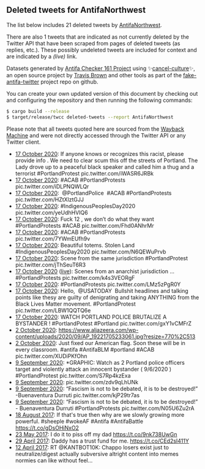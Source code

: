 ## Deleted tweets for AntifaNorthwest

The list below includes 21 deleted tweets by
[AntifaNorthwest](https://twitter.com/AntifaNorthwest).

There are also 1 tweets that are indicated as not currently
deleted by the Twitter API that have been scraped from pages of deleted tweets (as replies, etc.).
These possibly undeleted tweets are included for context and are indicated by a _(live)_ link.


Datasets generated by [Antifa Checker 161 Project](https://twitter.com/antifacheck161) using ✨[cancel-culture](https://github.com/travisbrown/cancel-culture)✨, an open source project by 
[Travis Brown](https://twitter.com/travisbrown) and other tools as part of the 
[fake-antifa-twitter](https://github.com/antifacheck161/fake-antifa-twitter) project repo on github.

You can create your own updated version of this document by checking out and configuring the
repository and then running the following commands:

```bash
$ cargo build --release
$ target/release/twcc deleted-tweets --report AntifaNorthwest
```

Please note that all tweets quoted here are sourced from the
[Wayback Machine](https://web.archive.org) and were not directly accessed through the Twitter API or
any Twitter client.

* [17 October 2020](https://web.archive.org/web/20201017213422/https://twitter.com/AntifaNorthwest/status/1317579632376389632): If anyone knows or recognizes this racist, please provide info . We need to clear scum this off the streets of Portland.   The Lady drove up to a peaceful black speaker and called him a thug and a terrorist  #PortlandProtest   pic.twitter.com/iWASR6JRBk <!--1317579632376389632-->
* [17 October 2020](https://web.archive.org/web/20201017205917/https://twitter.com/AntifaNorthwest/status/1317570812333887488): #ACAB    #PortlandProtests  pic.twitter.com/iDLPNQWLQr <!--1317570812333887488-->
* [17 October 2020](https://web.archive.org/web/20201017204826/https://twitter.com/AntifaNorthwest/status/1317568026481315840): ⁦ @PortlandPolice ⁩   #ACAB   #PortlandProtests   pic.twitter.com/HZtXlztGJJ <!--1317568026481315840-->
* [17 October 2020](https://web.archive.org/web/20201017203639/https://twitter.com/AntifaNorthwest/status/1317565150744825856): #IndigenousPeoplesDay2020   pic.twitter.com/yeUdhHVIQ6 <!--1317565150744825856-->
* [17 October 2020](https://web.archive.org/web/20201017203324/https://twitter.com/AntifaNorthwest/status/1317564334084554752): Fuck 12 , we don’t do what they want   #PortlandProtests   #ACAB   pic.twitter.com/Fhd0ANhrMr <!--1317564334084554752-->
* [17 October 2020](https://web.archive.org/web/20201017203052/https://twitter.com/AntifaNorthwest/status/1317563689696858112): #ACAB   #PortlandProtests  pic.twitter.com/7YWmEUfh9v <!--1317563689696858112-->
* [17 October 2020](https://web.archive.org/web/20201017202523/https://twitter.com/AntifaNorthwest/status/1317562313688317952): Beautiful totems.  Stolen Land   #IndigenousPeoplesDay2020  pic.twitter.com/N6QEWuPrvb <!--1317562313688317952-->
* [17 October 2020](https://web.archive.org/web/20201017200136/https://twitter.com/AntifaNorthwest/status/1317556322389250048): Scene from the same jurisdiction   #PortlandProtest   pic.twitter.com/jThSeuT6R3 <!--1317556322389250048-->
* [17 October 2020](https://web.archive.org/web/20201017200136/https://twitter.com/AntifaNorthwest/status/1317556322389250048) ([live](https://twitter.com/AntifaNorthwest/status/1317555234206437378)): Scenes from an anarchist jurisdiction ...   #PortlandProtests   pic.twitter.com/k4s3VEORgF <!--1317555234206437378-->
* [17 October 2020](https://web.archive.org/web/20201017174409/https://twitter.com/AntifaNorthwest/status/1317521653140647936): #PortlandProtests   pic.twitter.com/LMz5zPgR0Y <!--1317521653140647936-->
* [17 October 2020](https://web.archive.org/web/20201017012739/https://twitter.com/AntifaNorthwest/status/1317275978658279425): Hello, ⁦ @USATODAY ⁩   Bullshit headlines and talking points like thesy are guilty of denigrating and taking ANYTHING from the Black Lives Matter movement.     #PortlandProtest  pic.twitter.com/LBW1QQTQ6e <!--1317275978658279425-->
* [17 October 2020](https://web.archive.org/web/20201017010122/https://twitter.com/AntifaNorthwest/status/1317269363414593536): WATCH PORTLAND POLICE BRUTALIZE A BYSTANDER !   #PortlandPotest   #Portland   pic.twitter.com/gxY1vCMFrZ <!--1317269363414593536-->
* [ 2 October 2020](https://web.archive.org/web/20201005105958/https://twitter.com/AntifaNorthwest/status/1311823568582307842): https://www.aljazeera.com/wp-content/uploads/2020/09/AP_19221705233061.jpg?resize=770%2C513 <!--1311823568582307842-->
* [ 2 October 2020](https://web.archive.org/web/20201004042522/https://twitter.com/AntifaNorthwest/status/1311822208197513217): Just fixed our American flag.   Soon these will be in every classroom.    #antifa   #AntifaBLM    #portland   #ACAB    pic.twitter.com/XUDiPKfOhn <!--1311822208197513217-->
* [ 9 September 2020](https://web.archive.org/web/20200909222957/https://twitter.com/AntifaNorthwest/status/1303822875489525761): *GRAPHIC:  Watch as 2 Portland police officers target and violently attack an innocent bystander ( 9/6/2020 )    #PortlandProtest  pic.twitter.com/S7Rp4kzExa <!--1303822875489525761-->
* [ 9 September 2020](https://web.archive.org/web/20200909182343/https://twitter.com/AntifaNorthwest/status/1303760948780433408): pic.twitter.com/zdv9qLhUNk <!--1303760948780433408-->
* [ 9 September 2020](https://web.archive.org/web/20200909180905/https://twitter.com/AntifaNorthwest/status/1303757229770694656): “Fascism is not to be debated, it is to be destroyed!”  -Buenaventura Durruti pic.twitter.com/kjP29tr7as <!--1303757229770694656-->
* [ 9 September 2020](https://web.archive.org/web/20200909180650/https://twitter.com/AntifaNorthwest/status/1303756694116167686): “Fascism is not to be debated, it is to be destroyed!”   - Buenaventura Durruti   #PortlandProtests  pic.twitter.com/N05U6Zu2rA <!--1303756694116167686-->
* [18 August 2017](https://web.archive.org/web/20170818155913/https://twitter.com/AntifaNorthwest/status/898575017981558786): If that's true then why are we slowly growing more powerful. #sheeple #wokeAF #Antifa #AntifaBattle https://t.co/gDsOHiNxO2 <!--898575017981558786-->
* [23 May 2017](https://web.archive.org/web/20170523043312/https://twitter.com/AntifaNorthwest/status/866874631923290112): I do it to piss off my dad https://t.co/9nk738UwGn <!--866874631923290112-->
* [29 April 2017](https://web.archive.org/web/20170429185526/https://twitter.com/AntifaNorthwest/status/858394311263531008): Daddy has a trust fund for me. https://t.co/CEd2sI411Y <!--858394311263531008-->
* [12 April 2017](https://web.archive.org/web/20170412010902/https://twitter.com/AntifaNorthwest/status/851965349201235968): RT @KANTBOT10K: Chappo losers exist just to neutralize/digest actually subversive altright content into memes normies can like without feel… <!--851965349201235968-->
